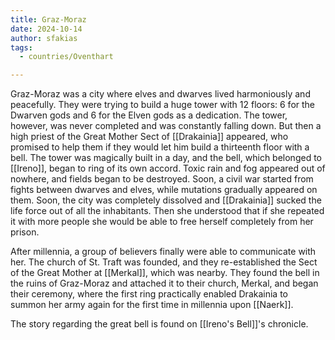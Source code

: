 ```yaml
---
title: Graz-Moraz
date: 2024-10-14
author: sfakias
tags:
  - countries/Oventhart

---
```


Graz-Moraz was a city where elves and dwarves lived harmoniously and peacefully. They were trying to build a huge tower with 12 floors: 6 for the Dwarven gods and 6 for the Elven gods as a dedication. The tower, however, was never completed and was constantly falling down. But then a high priest of the Great Mother Sect of [[Drakainia]] appeared, who promised to help them if they would let him build a thirteenth floor with a bell. The tower was magically built in a day, and the bell, which belonged to [[Ireno]], began to ring of its own accord. Toxic rain and fog appeared out of nowhere, and fields began to be destroyed. Soon, a civil war started from fights between dwarves and elves, while mutations gradually appeared on them. Soon, the city was completely dissolved and [[Drakainia]] sucked the life force out of all the inhabitants. Then she understood that if she repeated it with more people she would be able to free herself completely from her prison.

After millennia, a group of believers finally were able to communicate with her. The church of St. Traft was founded, and they re-established the Sect of the Great Mother at [[Merkal]], which was nearby. They found the bell in the ruins of Graz-Moraz and attached it to their church, Merkal, and began their ceremony, where the first ring practically enabled Drakainia to summon her army again for the first time in millennia upon [[Naerk]].


The story regarding the great bell is found on [[Ireno's Bell]]'s chronicle.